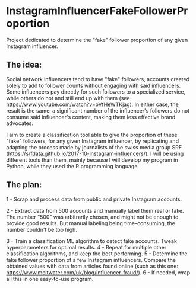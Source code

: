# InstagramInfluencerFakeFollowerProportion
Project dedicated to determine the "fake" follower proportion of any given Instagram influencer.

## The idea:

Social network influencers tend to have "fake" followers, accounts created solely to add to follower counts without engaging with said influencers.
Some influencers pay directly for such followers to a specialized service, while others do not and still end up with them (see https://www.youtube.com/watch?v=oVfHeWTKjag).
In either case, the result is the same: a significant number of the influencer's followers do not consume said influencer's content, making them less effective brand advocates.

I aim to create a classification tool able to give the proportion of these "fake" followers, for any given Instagram influencer, by replicating and adapting the process made by journalists of the swiss media group SRF (https://srfdata.github.io/2017-10-instagram-influencers/).
I will be using different tools than them, mainly because I will develop my program in Python, while they used the R programming language.


## The plan:

1 - Scrap and process data from public and private Instagram accounts.

2 - Extract data from 500 accounts and manually label them real or fake.
        The number "500" was arbitrarily chosen, and might not be enough to provide good results. But manual labeling being time-consuming, the number couldn't be too high.

3 - Train a classification ML algorithm to detect fake accounts. Tweak hyperparameters for optimal results.
4 - Repeat for multiple other classification algorithms, and keep the best performing.
5 - Determine the fake follower proportion of a few Instagram influencers. Compare the obtained values with data from articles found online (such as this one: https://www.meltwater.com/uk/blog/influencer-fraud/).
6 - If needed, wrap all this in one easy-to-use program.
